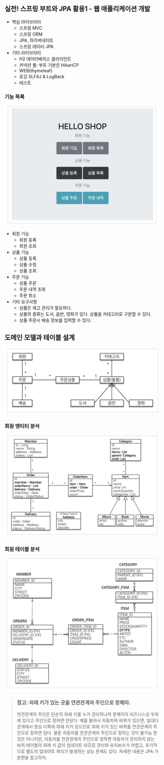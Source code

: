 ## 실전! 스프링 부트와 JPA 활용1 - 웹 애플리케이션 개발
- 핵심 라이브러리 
  - 스프링 MVC 
  - 스프링 ORM
  - JPA, 하이버네이트
  - 스프링 데이터 JPA 
- 기타 라이브러리
  - H2 데이터베이스 클라이언트 
  - 커넥션 풀: 부트 기본은 HikariCP 
  - WEB(thymeleaf)
  - 로깅 SLF4J & LogBack
  - 테스트

### 기능 목록
![img](./readmeIMG/sample.png)
- 회원 기능
  - 회원 등록
  - 회원 조회
- 상품 기능
  - 상품 등록
  - 상품 수정
  - 상품 조회
- 주문 기능 
  - 상품 주문
  - 주문 내역 조회
  - 주문 취소
- 기타 요구사항
  - 상품은 재고 관리가 필요하다.
  - 상품의 종류는 도서, 음반, 영화가 있다. 상품을 카테고리로 구분할 수 있다.
  - 상품 주문시 배송 정보를 입력할 수 있다.

## 도메인 모델과 테이블 설계
![img](./readmeIMG/domainModel.png)
### 회원 엔티티 분석
![img](./readmeIMG/memberEntity.png)
### 회원 테이블 분석
![img](./readmeIMG/memberTable.png)

> ### 참고: 외래 키가 있는 곳을 연관관계의 주인으로 정해라.
> 연관관계의 주인은 단순히 외래 키를 누가 관리하냐의 문제이지 비즈니스상 우위에 있다고 주인으로 정하면 안된다. 예를 들어서 자동차와 바퀴가 있으면, 일대다 관계에서 항상 다쪽에 외래 키가 있으므로 외래 키가 있는 바퀴를 연관관계의 주인으로 정하면 된다. 물론 자동차를 연관관계의 주인으로 정하는 것이 불가능 한 것은 아니지만, 자동차를 연관관계의 주인으로 정하면 자동차가 관리하지 않는 바퀴 테이블의 외래 키 값이 업데이트 되므로 관리와 유지보수가 어렵고, 추가적으로 별도의 업데이트 쿼리가 발생하는 성능 문제도 있다. 자세한 내용은 JPA 기본편을 참고하자.